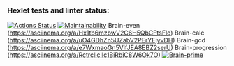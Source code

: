 ### Hexlet tests and linter status:
[![Actions Status](https://github.com/yapavelchuk/frontend-project-44/workflows/hexlet-check/badge.svg)](https://github.com/yapavelchuk/frontend-project-44/actions)
[![Maintainability](https://api.codeclimate.com/v1/badges/5cd777bd46d0e56b144e/maintainability)](https://codeclimate.com/github/yapavelchuk/frontend-project-44/maintainability)
Brain-even (https://asciinema.org/a/Hx1tb6mzbwV2C6H5QbCFtsFlo)
Brain-calc (https://asciinema.org/a/uO4GDhZn5UZabV2PErYEjyvDH)
Brain-gcd  (https://asciinema.org/a/e7WxmaoGn5VifJEA8EBZ2serU)
Brain-progression (https://asciinema.org/a/RctrclIcIIc1BiRbiC8W6Ok7O)
[![Brain-prime ](https://asciinema.org/a/f3um8TtOqMAtEyYedPStjvUuF.svg)](https://asciinema.org/a/f3um8TtOqMAtEyYedPStjvUuF)